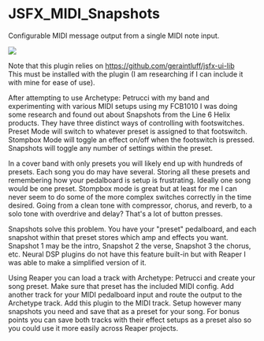 # JSFX_MIDI_Snapshots
Configurable MIDI message output from a single MIDI note input.

<img src="https://user-images.githubusercontent.com/30729865/158197281-bbc1338d-30bb-4628-9e74-23411a286bcb.png" >

Note that this plugin relies on https://github.com/geraintluff/jsfx-ui-lib <br>
This must be installed with the plugin (I am researching if I can include it with mine for ease of use).

After attempting to use Archetype: Petrucci with my band and experimenting with various MIDI setups using my FCB1010 I was doing some research and found out about Snapshots from the Line 6 Helix products.  They have three distinct ways of controlling with footswitches.  Preset Mode will switch to whatever preset is assigned to that footswitch.  Stompbox Mode will toggle an effect on/off when the footswitch is pressed.  Snapshots will toggle any number of settings within the preset.

In a cover band with only presets you will likely end up with hundreds of presets.  Each song you do may have several.  Storing all these presets and remembering how your pedalboard is setup is frustrating.  Ideally one song would be one preset.  Stompbox mode is great but at least for me I can never seem to do some of the more complex switches correctly in the time desired.  Going from a clean tone with compressor, chorus, and reverb, to a solo tone with overdrive and delay?  That's a lot of button presses.

Snapshots solve this problem.  You have your "preset" pedalboard, and each snapshot within that preset stores which amp and effects you want.  Snapshot 1 may be the intro, Snapshot 2 the verse, Snapshot 3 the chorus, etc.  Neural DSP plugins do not have this feature built-in but with Reaper I was able to make a simplified version of it.

Using Reaper you can load a track with Archetype: Petrucci and create your song preset.  Make sure that preset has the included MIDI config.  Add another track for your MIDI pedalboard input and route the output to the Archetype track.  Add this plugin to the MIDI track.  Setup however many snapshots you need and save that as a preset for your song.  For bonus points you can save both tracks with their effect setups as a preset also so you could use it more easily across Reaper projects.
